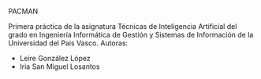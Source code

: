 PACMAN

Primera práctica de la asignatura Técnicas de Inteligencia Artificial del grado en Ingeniería Informática de Gestión y Sistemas de Información de la Universidad del Pais Vasco.
Autoras:

- Leire González López
- Iria San Miguel Losantos
